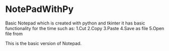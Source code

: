 # NotePadWithPy

Basic Notepad which is created with python and tkinter
it has basic functionality for the time
such as:
    1.Cut
    2.Copy
    3.Paste
    4.Save as file
    5.Open file from
    
This is the basic version of Notepad.
